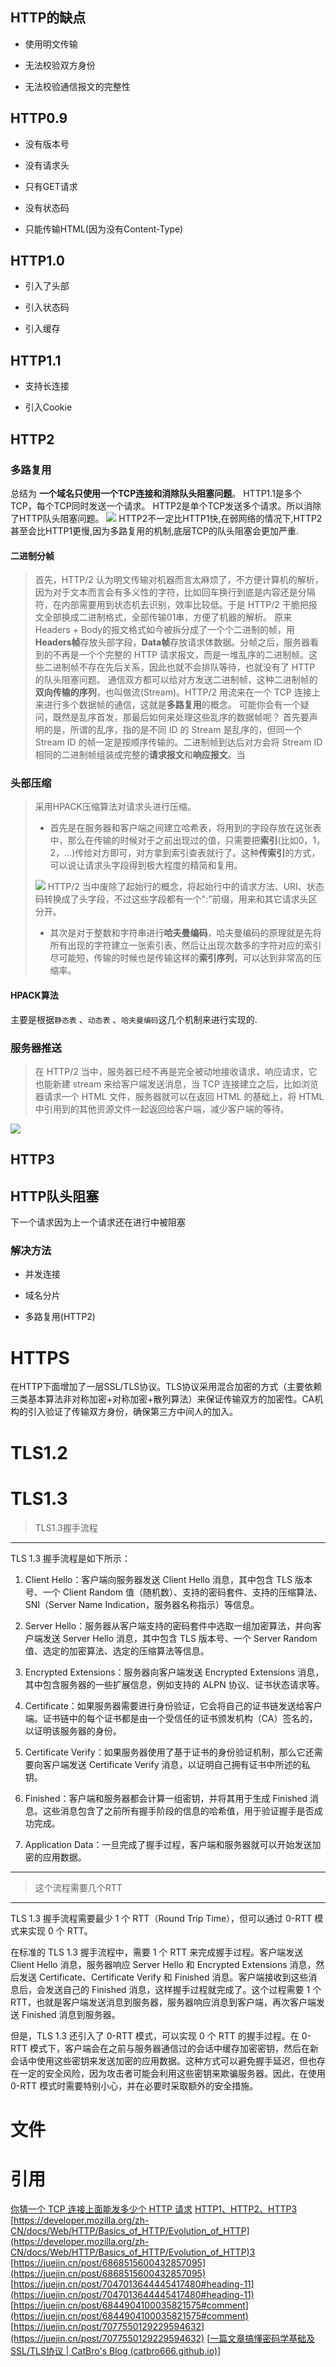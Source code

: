 

## HTTP的缺点

-   使用明文传输
    
-   无法校验双方身份
    
-   无法校验通信报文的完整性
    

## HTTP0.9

-   没有版本号
    
-   没有请求头
    
-   只有GET请求
    
-   没有状态码
    
-   只能传输HTML(因为没有Content-Type)
    

## HTTP1.0

-   引入了头部
    
-   引入状态码
    
-   引入缓存
    

## HTTP1.1

-   支持长连接
    
-   引入Cookie
    

## HTTP2

### 多路复用

总结为 **一个域名只使用一个TCP连接和消除队头阻塞问题**。 HTTP1.1是多个TCP，每个TCP同时发送一个请求。 HTTP2是单个TCP发送多个请求。所以消除了HTTP队头阻塞问题。 ![](https://cdn.nlark.com/yuque/0/2022/webp/22244142/1648434913839-10f78ae4-58fe-44d7-8d9a-c29eb074428e.webp#clientId=u850ee3ba-798b-4&from=paste&id=u98367997&originHeight=238&originWidth=639&originalType=url&ratio=1&rotation=0&showTitle=false&status=done&style=none&taskId=u2d5977d3-083b-4e13-b6ce-b019b436c05&title=)
HTTP2不一定比HTTP1快,在弱网络的情况下,HTTP2甚至会比HTTP1更慢,因为多路复用的机制,底层TCP的队头阻塞会更加严重.


#### 二进制分帧

> 首先，HTTP/2 认为明文传输对机器而言太麻烦了，不方便计算机的解析，因为对于文本而言会有多义性的字符，比如回车换行到底是内容还是分隔符，在内部需要用到状态机去识别，效率比较低。于是 HTTP/2 干脆把报文全部换成二进制格式，全部传输01串，方便了机器的解析。 原来Headers + Body的报文格式如今被拆分成了一个个二进制的帧，用**Headers帧**存放头部字段，**Data帧**存放请求体数据。分帧之后，服务器看到的不再是一个个完整的 HTTP 请求报文，而是一堆乱序的二进制帧。这些二进制帧不存在先后关系，因此也就不会排队等待，也就没有了 HTTP 的队头阻塞问题。 通信双方都可以给对方发送二进制帧，这种二进制帧的**双向传输的序列**，也叫做流(Stream)。HTTP/2 用流来在一个 TCP 连接上来进行多个数据帧的通信，这就是**多路复用**的概念。 可能你会有一个疑问，既然是乱序首发，那最后如何来处理这些乱序的数据帧呢？ 首先要声明的是，所谓的乱序，指的是不同 ID 的 Stream 是乱序的，但同一个 Stream ID 的帧一定是按顺序传输的。二进制帧到达后对方会将 Stream ID 相同的二进制帧组装成完整的**请求报文**和**响应报文**。当

### 头部压缩

> 采用HPACK压缩算法对请求头进行压缩。
> 
> -   首先是在服务器和客户端之间建立哈希表，将用到的字段存放在这张表中，那么在传输的时候对于之前出现过的值，只需要把**索引**(比如0，1，2，...)传给对方即可，对方拿到索引查表就行了。这种**传索引**的方式，可以说让请求头字段得到极大程度的精简和复用。
>     
> 
> ![](https://cdn.nlark.com/yuque/0/2022/webp/22244142/1648205508091-0c8deb90-f3b2-4001-ad6d-6bd394010278.webp#clientId=u850ee3ba-798b-4&from=paste&id=u167dad16&originHeight=719&originWidth=1142&originalType=url&ratio=1&rotation=0&showTitle=false&status=done&style=none&taskId=u35efadf8-0374-4dff-8598-bbabe235ac8&title=) HTTP/2 当中废除了起始行的概念，将起始行中的请求方法、URI、状态码转换成了头字段，不过这些字段都有一个":"前缀，用来和其它请求头区分开。
> 
> -   其次是对于整数和字符串进行**哈夫曼编码**，哈夫曼编码的原理就是先将所有出现的字符建立一张索引表，然后让出现次数多的字符对应的索引尽可能短，传输的时候也是传输这样的**索引序列**，可以达到非常高的压缩率。
>     

#### HPACK算法
主要是根据`静态表` 、`动态表` 、`哈夫曼编码`这几个机制来进行实现的.

### 服务器推送

> 在 HTTP/2 当中，服务器已经不再是完全被动地接收请求，响应请求，它也能新建 stream 来给客户端发送消息，当 TCP 连接建立之后，比如浏览器请求一个 HTML 文件，服务器就可以在返回 HTML 的基础上，将 HTML 中引用到的其他资源文件一起返回给客户端，减少客户端的等待。

![](https://cdn.nlark.com/yuque/0/2022/webp/22244142/1648434696478-cb104f4c-3b28-47f3-97b3-f0cb154f7329.webp#clientId=u850ee3ba-798b-4&from=paste&id=uaf98de8f&originHeight=632&originWidth=1227&originalType=url&ratio=1&rotation=0&showTitle=false&status=done&style=none&taskId=u9b619b09-c8d1-45ee-b0c5-155fe5f8edf&title=)




## HTTP3

## HTTP队头阻塞

下一个请求因为上一个请求还在进行中被阻塞

### 解决方法

-   并发连接
    
-   域名分片
    
-   多路复用(HTTP2)
    

# HTTPS

在HTTP下面增加了一层SSL/TLS协议。TLS协议采用混合加密的方式（主要依赖三类基本算法非对称加密+对称加密+散列算法）来保证传输双方的加密性。CA机构的引入验证了传输双方身份，确保第三方中间人的加入。

# TLS1.2





# TLS1.3
> TLS1.3握手流程

---

TLS 1.3 握手流程是如下所示：

1.  Client Hello：客户端向服务器发送 Client Hello 消息，其中包含 TLS 版本号、一个 Client Random 值（随机数）、支持的密码套件、支持的压缩算法、SNI（Server Name Indication，服务器名称指示）等信息。
    
2.  Server Hello：服务器从客户端支持的密码套件中选取一组加密算法，并向客户端发送 Server Hello 消息，其中包含 TLS 版本号、一个 Server Random 值、选定的加密算法、选定的压缩算法等信息。
    
3.  Encrypted Extensions：服务器向客户端发送 Encrypted Extensions 消息，其中包含服务器的一些扩展信息，例如支持的 ALPN 协议、证书状态请求等。
    
4.  Certificate：如果服务器需要进行身份验证，它会将自己的证书链发送给客户端。证书链中的每个证书都是由一个受信任的证书颁发机构（CA）签名的，以证明该服务器的身份。
    
5.  Certificate Verify：如果服务器使用了基于证书的身份验证机制，那么它还需要向客户端发送 Certificate Verify 消息，以证明自己拥有证书中所述的私钥。
    
6.  Finished：客户端和服务器都会计算一组密钥，并将其用于生成 Finished 消息。这些消息包含了之前所有握手阶段的信息的哈希值，用于验证握手是否成功完成。
    
7.  Application Data：一旦完成了握手过程，客户端和服务器就可以开始发送加密的应用数据。
    

---

> 这个流程需要几个RTT

---

TLS 1.3 握手流程需要最少 1 个 RTT（Round Trip Time），但可以通过 0-RTT 模式来实现 0 个 RTT。

在标准的 TLS 1.3 握手流程中，需要 1 个 RTT 来完成握手过程。客户端发送 Client Hello 消息，服务器响应 Server Hello 和 Encrypted Extensions 消息，然后发送 Certificate、Certificate Verify 和 Finished 消息。客户端接收到这些消息后，会发送自己的 Finished 消息，这样握手过程就完成了。这个过程需要 1 个 RTT，也就是客户端发送消息到服务器，服务器响应消息到客户端，再次客户端发送 Finished 消息到服务器。

但是，TLS 1.3 还引入了 0-RTT 模式，可以实现 0 个 RTT 的握手过程。在 0-RTT 模式下，客户端会在之前与服务器通信过的会话中缓存加密密钥，然后在新会话中使用这些密钥来发送加密的应用数据。这种方式可以避免握手延迟，但也存在一定的安全风险，因为攻击者可能会利用这些密钥来欺骗服务器。因此，在使用 0-RTT 模式时需要特别小心，并在必要时采取额外的安全措施。


# 文件



# 引用

[你猜一个 TCP 连接上面能发多少个 HTTP 请求](https://zhuanlan.zhihu.com/p/61423830) [HTTP1、HTTP2、HTTP3](https://juejin.cn/post/6855470356657307662#heading-11) [https://developer.mozilla.org/zh-CN/docs/Web/HTTP/Basics_of_HTTP/Evolution_of_HTTP](https://developer.mozilla.org/zh-CN/docs/Web/HTTP/Basics_of_HTTP/Evolution_of_HTTP)3 [https://juejin.cn/post/6868515600432857095](https://juejin.cn/post/6868515600432857095) [https://juejin.cn/post/7047013644445417480#heading-11](https://juejin.cn/post/7047013644445417480#heading-11) [https://juejin.cn/post/6844904100035821575#comment](https://juejin.cn/post/6844904100035821575#comment) [https://juejin.cn/post/7077550129229594632](https://juejin.cn/post/7077550129229594632)
[[一篇文章搞懂密码学基础及SSL/TLS协议 | CatBro's Blog (catbro666.github.io)](https://catbro666.github.io/posts/e92ef4b4/)]

